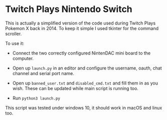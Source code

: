 # Twitch Plays Nintendo Switch

This is actually a simplified version of the code used during Twitch Plays Pokemon X back in 2014. To keep it simple I used  tkinter for the command scroller. 

To use it:

* Connect the two correctly configured NintenDAC mini board to the computer.

* Open up `launch.py` in an editor and configure the username, oauth, chat channel and serial port name.

* Open up `banned_user.txt` and `disabled_cmd.txt` and fill them in as you wish. These can be updated while main script is running too.

* Run `python3 launch.py`

This script was tested under windows 10, it should work in macOS and linux too.